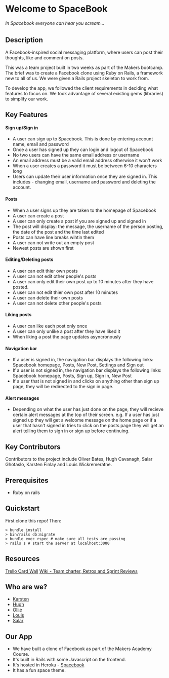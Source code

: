 # Welcome to SpaceBook
###### _In Spacebook everyone can hear you scream..._

## Description

A Facebook-inspired social messaging platform, where users can post their thoughts, like and comment on posts.

This was a team project built in two weeks as part of the Makers bootcamp. The brief was to create a Facebook clone using Ruby on Rails, a framework new to all of us. We were given a Rails project skeleton to work from.

To develop the app, we followed the client requirements in deciding what features to focus on. We took advantage of several existing gems (libraries) to simplify our work.

## Key Features

#### Sign up/Sign in

- A user can sign up to Spacebook. This is done by entering account name, email and password
- Once a user has signed up they can login and logout of Spacebook
- No two users can have the same email address or username
- An email address must be a valid email address otherwise it won't work
- When a user creates a password it must be between 6-10 characters long
- Users can update their user information once they are signed in. This includes - changing email, username and password and deleting the account.

#### Posts

- When a user signs up they are taken to the homepage of Spacebook
- A user can create a post
- A user can only create a post if you are signed up and signed in
- The post will display: the message, the username of the person posting, the date of the post and the time last edited
- Posts can have line breaks wihtin them
- A user can not write out an empty post
- Newest posts are shown first

#### Editing/Deleting posts

- A user can edit thier own posts
- A user can not edit other people's posts
- A user can only edit their own post up to 10 minutes after they have posted.
- A user can not edit thier own post after 10 minutes
- A user can delete their own posts
- A user can not delete other people's posts

#### Liking posts

- A user can like each post only once
- A user can only unlike a post after they have liked it
- When liking a post the page updates asyncronously

#### Navigation bar

- If a user is signed in, the navigation bar displays the following links:
  Spacebook homepage, Posts, New Post, Settings and Sign out
- If a user is not signed in, the navigation bar displays the following links:
  Spacebook homepage, Posts, Sign up, Sign in, New Post
- If a user that is not signed in and clicks on anything other than sign up page, they will be redirected to the sign in page.

#### Alert messages

- Depending on what the user has just done on the page, they will recieve certain alert messages at the top of their screen. e.g. If a user has just signed up they will get a welcome message on the home page or if a user that hasn't signed in tries to click on the posts page they will get an alert telling them to sign in or sign up before continuing.

## Key Contributors

Contributors to the project include Oliver Bates, Hugh Cavanagh, Salar Ghotaslo, Karsten Finlay and Louis Wickremeratne.

## Prerequisites

- Ruby on rails

## Quickstart

First clone this repo! Then:

```
> bundle install
> bin/rails db:migrate
> bundle exec rspec # make sure all tests are passing
> rails s # start the server at localhost:3000

```

## Resources

[Trello Card Wall](https://trello.com/b/9Td5gkMI/acebook-sholk)
[Wiki - Team charter, Retros and Sprint Reviews](https://github.com/SalarGhotaslo/acebook-sholk/wiki)

## Who are we?

- [Karsten](https://github.com/KarstenFinlay)
- [Hugh](https://github.com/hacaravan)
- [Ollie](https://github.com/bateso88)
- [Louis](https://github.com/louiswicks)
- [Salar](https://github.com/SalarGhotaslo)

## Our App

- We have built a clone of Facebook as part of the Makers Academy Course.
- It's built in Rails with some Javascript on the frontend.
- It's hosted in Heroku -
  [Spacebook](https://limitless-fortress-82053.herokuapp.com)
- It has a fun space theme.
